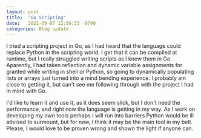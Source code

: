 ```yaml
---
layout: post
title:  "Go Scripting"
date:   2021-09-07 12:00:33 -0700
categories: Blog update 
---
```


I tried a scripting project in Go, as I had heard that the language could replace Python in the scripting world. I get that it can be compiled at runtime, but I really struggled writing scripts as I knew them in Go. Aparently, I had taken reflection and dynamic variable assignments for granted while writing in shell or Python, so going to dynamically populating lists or arrays just turned into a mind bending experience. I probably am close to getting it, but can't see me following through with the project I had in mind with Go.

I'd like to learn it and use it, as it does seem slick, but I don't need the performance, and right now the language is getting in my way. As I work on developing my own tools perhaps I will run into barriers Python would be ill advised to surmount, but for now, I think it may be the main tool in my belt. Please, I would love to be proven wrong and shown the light if anyone can.

